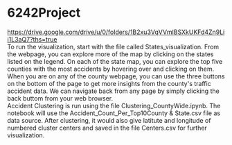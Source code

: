 # 6242Project
https://drive.google.com/drive/u/0/folders/1B2xu3VqVVmlBSXkUKFd4Zn9Lii1L3aQ7?ths=true  
To run the visualization, start with the file called States_visualization. From the webpage, you can explore more of the map by clicking on the states listed on the legend. On each of the state map, you can explore the top five counties with the most accidents by hovering over and clicking on them. When you are on any of the county webpage, you can use the three buttons on the bottom of the page to get more insights from the county's traffic accident data. We can navigate back from any page by simply clicking the back buttom from your web browser.  
Accident Clustering is run using the file Clustering_CountyWide.ipynb. The notebook will use the Accident_Count_Per_Top10County & State.csv file as data source. After clustering, it would also give latitute and longitude of numbered cluster centers and saved in the file Centers.csv for further visualization.   
